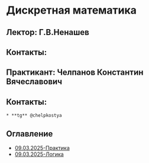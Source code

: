 # Дискретная математика

## Лектор: Г.В.Ненашев
## Контакты:

## Практикант: Челпанов Константин Вячеславович
## Контакты:
    * **tg** @chelpkostya

## Оглавление
- [09.03.2025-Практика](./09.03.2025-Практика.md)
- [09.03.2025-Логика](./09.03.2025-Логика.md)